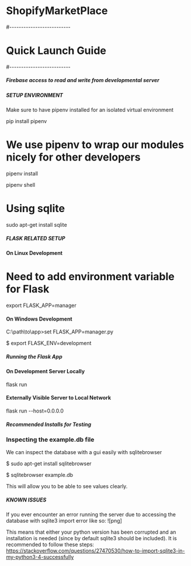 # ShopifyMarketPlace

#--------------------------
#   Quick Launch Guide
#--------------------------

##### Firebase access to read and write from developmental server

<!-- You need to set your own credentials by following this instruction

GOOGLE_APPLICATION_CREDENTIALS -->

##### SETUP ENVIRONMENT

Make sure to have pipenv installed for an isolated virtual environment

pip install pipenv

# We use pipenv to wrap our modules nicely for other developers

pipenv install

pipenv shell


# Using sqlite
sudo apt-get install sqlite

##### FLASK RELATED SETUP

#### On Linux Development

# Need to add environment variable for Flask
export FLASK_APP=manager

#### On Windows Development
C:\path\to\app>set FLASK_APP=manager.py

$ export FLASK_ENV=development

##### Running the Flask App
#### On Development Server Locally
flask run

#### Externally Visible Server to Local Network
flask run --host=0.0.0.0



##### Recommended Installs for Testing
### Inspecting the example.db file
We can inspect the database with a gui easily with sqlitebrowser

$ sudo apt-get install sqlitebrowser

$ sqlitebrowser example.db

This will allow you to be able to see values clearly.

##### KNOWN ISSUES
If you ever encounter an error running the server due to accessing the database with sqlite3 import error like so:
![png]

This means that either your python version has been corrupted and an installation is needed (since by default
sqlite3 should be included). It is recommended to follow these steps:
https://stackoverflow.com/questions/27470530/how-to-import-sqlite3-in-my-python3-4-successfully

